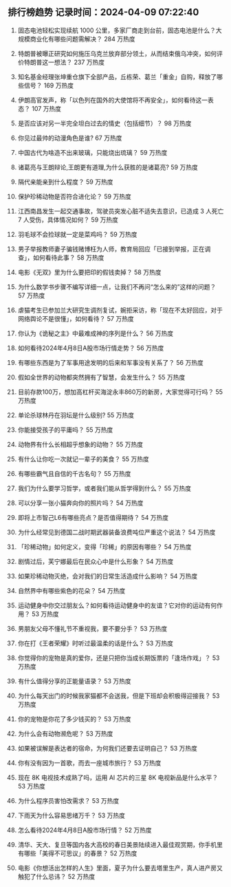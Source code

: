 
## 排行榜趋势 记录时间：2024-04-09 07:22:40
  
  1. 固态电池轻松实现续航 1000 公里，多家厂商走到台前，固态电池是什么？大规模商业化有哪些问题需解决？ 284 万热度
    
  2. 特朗普被曝正研究如何施压乌克兰放弃部分领土，从而结束俄乌冲突，如何评价特朗普这一想法？ 237 万热度
    
  3. 知名基金经理张坤重仓旗下全部产品，丘栋荣、葛兰「重金」自购，释放了哪些信号？ 169 万热度
    
  4. ​伊朗高官发声，称「以色列在国外的大使馆将不再安全」，如何看待这一表态？ 107 万热度
    
  5. 是否应该对另一半完全坦白过去的情史（包括细节）？ 98 万热度
    
  6. 你见过最帅的动漫角色是谁? 67 万热度
    
  7. 中国古代为啥造不出来玻璃，只能烧出琉璃？ 59 万热度
    
  8. 诸葛亮与王朗辩论,王朗更有道理,为什么获胜的是诸葛亮? 59 万热度
    
  9. 隔代亲能亲到什么程度？ 59 万热度
    
  10. 保护珍稀动物是否符合进化论？ 59 万热度
    
  11. 江西南昌发生一起交通事故，驾驶员突发心脏不适失去意识，已造成 3 人死亡 7 人受伤，具体情况如何？ 59 万热度
    
  12. 羽毛球不会捡球就一定是菜鸡吗？ 59 万热度
    
  13. 男子举报教师妻子骗钱赌博枉为人师，教育局回应「已接到举报，正在调查」，如何看待此事？ 58 万热度
    
  14. 电影《无双》里为什么要把印的假钱卖掉？ 58 万热度
    
  15. 为什么数学书步骤不编写详细一点，让我们不再问“怎么来的”这样的问题？ 57 万热度
    
  16. 虐猫考生已参加兰大研究生调剂复试，婉拒采访，称「现在不太好回应，对于网络舆论不是很懂」，如何看待？ 57 万热度
    
  17. 你认为《诡秘之主》中最难成神的序列是什么？ 56 万热度
    
  18. 如何看待2024年4月8日A股市场行情走势？ 56 万热度
    
  19. 有哪些东西是为了军事用途发明的后来和军事没有关系了？ 56 万热度
    
  20. 假如全世界的动物都突然拥有了智慧，会发生什么？ 55 万热度
    
  21. 目前存款100万，想加高杠杆买海淀永丰860万的新房，大家觉得可行吗？ 55 万热度
    
  22. 单论杀球林丹在羽坛是什么级别? 55 万热度
    
  23. 你能接受孩子的平庸吗？ 55 万热度
    
  24. 动物界有什么长相超乎想象的动物？ 55 万热度
    
  25. 有什么让你吃一次就记一辈子的美食？ 55 万热度
    
  26. 有哪些霸气且自信的千古名句？ 55 万热度
    
  27. 我们为什么要学习哲学，或者我们能从哲学得到什么？ 55 万热度
    
  28. 可以分享一张小猫奔向你的照片吗？ 54 万热度
    
  29. 即将上市智己L6有哪些亮点？是否值得期待？ 54 万热度
    
  30. 为什么经常见到德国二战时期武器装备浪费吨位严重这个说法？ 54 万热度
    
  31. 「珍稀动物」如何定义，变得「珍稀」的原因有哪些？ 54 万热度
    
  32. 剧情过后，芙宁娜最后在民众心中是什么形象？ 54 万热度
    
  33. 如果珍稀动物灭绝，会对我们的日常生活造成什么影响？ 54 万热度
    
  34. 自然界中有哪些紫色的花朵？ 54 万热度
    
  35. 运动健身中你交过朋友么？如何看待运动健身中的友谊？它对你的运动有何作用？ 53 万热度
    
  36. 男朋友父母不懂礼节不重视我，要不要分手？ 53 万热度
    
  37. 你在打《王者荣耀》时听过最温柔的话是什么？ 53 万热度
    
  38. 你觉得你的宠物是真的爱你，还是只把你当成长期饭票的「逢场作戏」？ 53 万热度
    
  39. 有什么值得分享的正能量语录？ 53 万热度
    
  40. 为什么每天出门的时候我家猫都不会送我，但是下班却会积极得迎接我？ 53 万热度
    
  41. 你的宠物是你花了多少钱买的？ 53 万热度
    
  42. 为什么会有动物濒危呢？ 53 万热度
    
  43. 如果被误解是表达者的宿命，为何我们还要去证明自己？ 53 万热度
    
  44. 你有没有因为一首歌，而去一座城市旅行？ 53 万热度
    
  45. 现在 8K 电视技术成熟了吗，运用 AI 芯片的三星 8K 电视新品是什么水平？ 53 万热度
    
  46. 为什么程序员害怕改需求？ 53 万热度
    
  47. 下雨天为什么容易思绪万千？ 53 万热度
    
  48. 怎么看待2024年4月8日A股市场行情？ 52 万热度
    
  49. 清华、天大、复旦等国内各大高校的春日美景陆续进入最佳观赏期，你手机里有哪些「美得不可思议」的春景？ 52 万热度
    
  50. 电影《你想活出怎样的人生》里面，夏子为什么要去塔里生产，真人进产房又触犯了什么忌讳？ 52 万热度
    